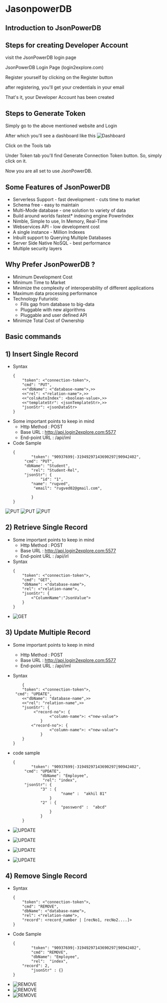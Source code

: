 # JasonpowerDB
## Introduction to JsonPowerDB

## Steps for creating Developer Account
visit the JsonPowerDB login page

JsonPowerDB Login Page (login2explore.com)

Register yourself by clicking on the Register button

after registering, you'll get your credentials in your email

That's it, your Developer Account has been created

## Steps to Generate Token
Simply go to the above mentioned website and Login

After which you'll see a dashboard like this
![Dashboard](/Images/dashboard.png)

Click on the Tools tab

Under Token tab you'll find Generate Connection Token button. So, simply click on it.

Now you are all set to use JsonPowerDB.

## Some Features of JsonPowerDB
- Serverless Support - fast development - cuts time to market
- Schema free - easy to maintain
- Multi-Mode database - one solution to variety of data
- Build around worlds fastest* indexing engine PowerIndex
- Nimble, Simple to use, In Memory, Real-Time
-  Webservices API - low development cost
- A single instance - Million Indexes
- Inbuilt support to Querying Multiple Databases
- Server Side Native NoSQL - best performance
- Multiple security layers

## Why Prefer JsonPowerDB ?
- Minimum Development Cost
- Minimum Time to Market
- Minimize the complexity of interoperability of different applications
- Maximum data processing performance
- Technology Futuristic
	- Fills gap from database to big-data
	- Pluggable with new algorithms
	- Pluggable and user defined API
- Minimize Total Cost of Ownership

## Basic commands
## 1) Insert Single Record

- Syntax
	```
	{
		"token": <"connection-token">,
		"cmd": "PUT",
		<<"dbName": <"database-name">,>>
		<<"rel": <"relation-name">,>>
		<<"colsAutoIndex": <boolean-value>,>>
		<<"templateStr": <jsonTemplateStr>,>>
		"jsonStr": <jsonDataStr>
	}
	
- Some important points to keep in mind
	- Http Method : POST
	- Base URL : http://api.login2explore.com:5577
	- End-point URL : /api/iml 
-  Code Sample
	```
	{
    		"token": "90937699|-31949297143690297|90942402",
   		 "cmd": "PUT",
   		 "dbName": "Student",
    		"rel": "Student-Rel",
   		 "jsonStr": {
        		"id": "1",
			"name": "rugved",
       		 "email": "rugved02@gmail.com",
       
    		}
	}
	```
![PUT](/Images/put1.png)
![PUT](/Images/put2.png)
![PUT](/Images/put4.png)

## 2) Retrieve Single Record
- Some important points to keep in mind
	- Http Method : POST
	- Base URL : http://api.login2explore.com:5577
	- End-point URL : /api/irl 
- Syntax
	```
	{
		"token": <"connection-token">,
		"cmd": "GET",
		"dbName": <"database-name">,
		"rel": <"relation-name">,
		"jsonStr": {
			<"ColumnName":"JsonValue">
    	}
	}
	```
- ![GET](/Images/get1.png)


## 3) Update Multiple Record
- Some important points to keep in mind
	- Http Method : POST
	- Base URL : http://api.login2explore.com:5577
	- End-point URL : /api/iml 

- Syntax
	```
		{
    	"token": <"connection-token">,
   	 "cmd": "UPDATE",
    	<<"dbName": "database-name",>>
    	<<"rel": "relation-name",>>
    	"jsonStr": {
       		 <"record-no">: {
            		<"column-name">: <"new-value">
        		}
        	<"record-no">: {
            		<"column-name">: <"new-value">
        		}
   	 	}
	}
	```
- code sample 
 	```
	{
    		"token": "90937699|-31949297143690297|90942402",
   		 "cmd": "UPDATE",
      			"dbName": "Employee",
     			 "rel": "index",
   		 "jsonStr": {
         		"3" : {
            			 "name" :  "akhil 81"
        			}
         		"2" : {
            			 "password" :  "abcd"
        			}
    			}
		}
	```
- ![UPDATE](/Images/update1.png)
- ![UPDATE](/Images/update2.png)
- ![UPDATE](/Images/update3.png)
- ![UPDATE](/Images/update4.png)

## 4) Remove Single Record
- Syntax
	```
	{
		"token": <"connection-token">,
		"cmd": "REMOVE",
		"dbName": <"database-name">,
		"rel": <"relation-name">,
		"record": <record_number | [recNo1, recNo2....]>
	}
	```
- Code Sample
	```
	{
    		"token": "90937699|-31949297143690297|90942402",
    		"cmd": "REMOVE",
      		"dbName": "Employee",
      		"rel":  "index",
   		"record": 2,
    		"jsonStr" : {}
	}
	```
- ![REMOVE](/Images/remove1.png)
- ![REMOVE](/Images/remove2.png)
- ![REMOVE](/Images/remove3.png)
